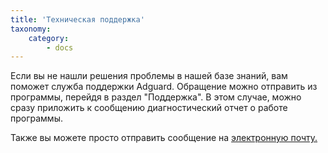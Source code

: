 ```yaml
---
title: 'Техническая поддержка'
taxonomy:
    category:
        - docs
---
```


Если вы не нашли решения проблемы в нашей базе знаний, вам поможет служба поддержки Adguard. Обращение можно отправить из программы, перейдя в раздел "Поддержка". В этом случае, можно сразу приложить к сообщению диагностический отчет о работе программы. 

Также вы можете просто отправить сообщение на [электронную почту.](mailto:support@adguard.com)
